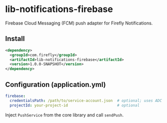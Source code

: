 # lib-notifications-firebase

Firebase Cloud Messaging (FCM) push adapter for Firefly Notifications.

## Install
```xml path=null start=null
<dependency>
  <groupId>com.firefly</groupId>
  <artifactId>lib-notifications-firebase</artifactId>
  <version>1.0.0-SNAPSHOT</version>
</dependency>
```

## Configuration (application.yml)
```yaml path=null start=null
firebase:
  credentialsPath: /path/to/service-account.json  # optional; uses ADC if omitted
  projectId: your-project-id                      # optional
```

Inject `PushService` from the core library and call `sendPush`.